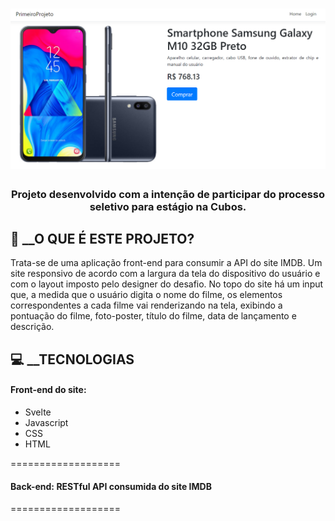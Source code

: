 <h1 align=center>
<img src="https://raw.githubusercontent.com/jgsneves/eCommerceCsharp/master/Capturar.PNG" />
</h1>

<h3 align="center">

Projeto desenvolvido com a intenção de participar do processo seletivo para estágio na Cubos. 

</h3>

## **:memo:  __O QUE É ESTE PROJETO?**

Trata-se de uma aplicação front-end para consumir a API do site IMDB. Um site responsivo de acordo com a largura da tela do dispositivo do usuário e com o layout imposto pelo designer do desafio. No topo do site há um input que, a medida que o usuário digita o nome do filme, os elementos correspondentes a cada filme vai renderizando na tela, exibindo a pontuação do filme, foto-poster, título do filme, data de lançamento e descrição.

## **:computer:  __TECNOLOGIAS**


#### **Front-end do site:**

  - Svelte
  - Javascript
  - CSS
  - HTML

===================

#### **Back-end:** RESTful API consumida do site IMDB

===================
